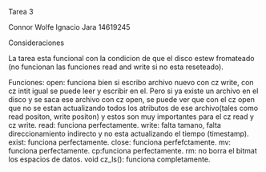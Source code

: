 Tarea 3

Connor Wolfe
Ignacio Jara  14619245

Consideraciones

La tarea esta funcional con la condicion de que el disco estew fromateado (no funcionan las funciones read and write si no esta reseteado).

Funciones:
      open: funciona bien si escribo archivo nuevo con cz write, con cz intit igual se puede leer y escribir en el. Pero si ya existe un archivo en el disco y se saca ese archivo con cz open, se puede ver que con el cz open que no se estan actualizando todos los atributos de ese archivo(tales como read positon, write positon) y estos son muy importantes para el cz read y cz write.
      read: funciona perfectamente.
      write: falta tamano, falta direccionamiento indirecto y no esta actualizando el tiempo (timestamp).
      exist: funciona perfectamente.
      close: funciona perfefctamente.
      mv: funciona perfectamente.
      cp:funciona perfectamente.
      rm: no borra el bitmat los espacios de datos.
      void cz_ls(): funciona completamente.
